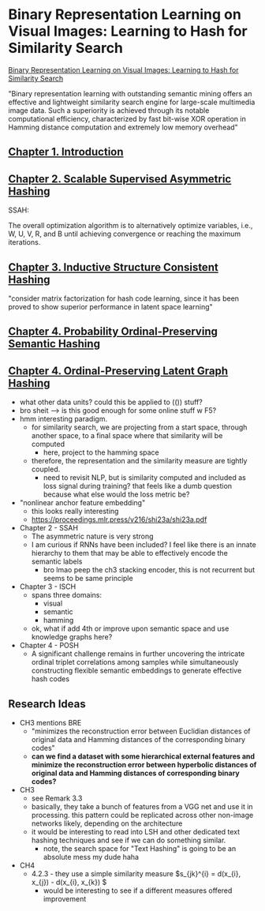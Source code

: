 # Binary Representation Learning on Visual Images: Learning to Hash for Similarity Search

[Binary Representation Learning on Visual Images: Learning to Hash for Similarity Search](https://www.amazon.com/Binary-Representation-Learning-Visual-Images-ebook/dp/B0CX83R73K/ref=tmm_kin_swatch_0?)

"Binary representation learning with outstanding semantic mining offers an effective and lightweight similarity search engine for large-scale multimedia image data. Such a superiority is achieved through its notable computational efficiency, characterized by fast bit-wise XOR operation in Hamming distance computation and extremely low memory overhead"

## [Chapter 1. Introduction](./CHAPTER_1.md)

## [Chapter 2. Scalable Supervised Asymmetric Hashing](./CHAPTER_2.md)

SSAH:

The overall optimization algorithm is to alternatively optimize variables, i.e., W, U, V, R, and B until achieving convergence or reaching the maximum iterations.

## [Chapter 3. Inductive Structure Consistent Hashing](./CHAPTER_3.md)

"consider matrix factorization for hash code learning, since it has been proved to show superior performance in latent space learning"

## [Chapter 4. Probability Ordinal-Preserving Semantic Hashing](./CHAPTER_4.md)

## [Chapter 4. Ordinal-Preserving Latent Graph Hashing](./CHAPTER_5.md)

- what other data units? could this be applied to (()) stuff?
- bro sheit --> is this good enough for some online stuff w F5?
- hmm interesting paradigm.
  - for similarity search, we are projecting from a start space, through another space, to a final space where that similarity will be computed
    - here, project to the hamming space
  - therefore, the representation and the similarity measure are tightly coupled.
    - need to revisit NLP, but is similarity computed and included as loss signal during training? that feels like a dumb question because what else would the loss metric be?
- "nonlinear anchor feature embedding"
  - this looks really interesting
  - https://proceedings.mlr.press/v216/shi23a/shi23a.pdf
- Chapter 2 - SSAH
  - The asymmetric nature is very strong
  - I am curious if RNNs have been included? I feel like there is an innate hierarchy to them that may be able to effectively encode the semantic labels
    - bro lmao peep the ch3 stacking encoder, this is not recurrent but seems to be same principle
- Chapter 3 - ISCH
  - spans three domains:
    - visual
    - semantic
    - hamming
  - ok, what if add 4th or improve upon semantic space and use knowledge graphs here?
- Chapter 4 - POSH
  - A significant challenge remains in further uncovering the intricate ordinal triplet correlations among samples while simultaneously constructing flexible semantic embeddings to generate effective hash codes

## Research Ideas

- CH3 mentions BRE
  - "minimizes the reconstruction error between Euclidian distances of original data and Hamming distances of the corresponding binary codes"
  - **can we find a dataset with some hierarchical external features and minimize the reconstruction error between hyperbolic distances of original data and Hamming distances of corresponding binary codes?**
- CH3
  - see Remark 3.3
  - basically, they take a bunch of features from a VGG net and use it in processing. this pattern could be replicated across other non-image networks likely, depending on the architecture
  - it would be interesting to read into LSH and other dedicated text hashing techniques and see if we can do something similar.
    - note, the search space for "Text Hashing" is going to be an absolute mess my dude haha
- CH4
  - 4.2.3 - they use a simple similarity measure $s_{jk}^{i} = d(x_{i}, x_{j}) - d(x_{i}, x_{k})  $
    - would be interesting to see if a different measures offered improvement
